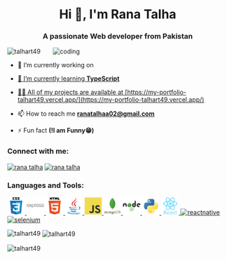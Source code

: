 <h1 align="center">Hi 👋, I'm Rana Talha</h1>
<h3 align="center">A passionate Web developer from Pakistan</h3>

<img align="right" alt="coding" width="400" src="https://media.tenor.com/GfSX-u7VGM4AAAAC/coding.gif" />


<p align="left"> <img src="https://komarev.com/ghpvc/?username=talhart49&label=Profile%20views&color=0e75b6&style=flat" alt="talhart49" /> </p>

- 🔭 I’m currently working on <a href="https://aerocentral.com/" />

- 🌱 I’m currently learning **TypeScript**

- 👨‍💻 All of my projects are available at [https://my-portfolio-talhart49.vercel.app/](https://my-portfolio-talhart49.vercel.app/)

- 📫 How to reach me **ranatalhaa02@gmail.com**

- ⚡ Fun fact **(!I am Funny😁)**

<h3 align="left">Connect with me:</h3>
<p align="left">
<a href="https://linkedin.com/in/rana talha" target="blank"><img align="center" src="https://raw.githubusercontent.com/rahuldkjain/github-profile-readme-generator/master/src/images/icons/Social/linked-in-alt.svg" alt="rana talha" height="30" width="40" /></a>
<a href="https://instagram.com/rana talha" target="blank"><img align="center" src="https://raw.githubusercontent.com/rahuldkjain/github-profile-readme-generator/master/src/images/icons/Social/instagram.svg" alt="rana talha" height="30" width="40" /></a>
</p>

<h3 align="left">Languages and Tools:</h3>
<p align="left"> <a href="https://www.w3schools.com/css/" target="_blank" rel="noreferrer"> <img src="https://raw.githubusercontent.com/devicons/devicon/master/icons/css3/css3-original-wordmark.svg" alt="css3" width="40" height="40"/> </a> <a href="https://expressjs.com" target="_blank" rel="noreferrer"> <img src="https://raw.githubusercontent.com/devicons/devicon/master/icons/express/express-original-wordmark.svg" alt="express" width="40" height="40"/> </a> <a href="https://www.w3.org/html/" target="_blank" rel="noreferrer"> <img src="https://raw.githubusercontent.com/devicons/devicon/master/icons/html5/html5-original-wordmark.svg" alt="html5" width="40" height="40"/> </a> <a href="https://www.java.com" target="_blank" rel="noreferrer"> <img src="https://raw.githubusercontent.com/devicons/devicon/master/icons/java/java-original.svg" alt="java" width="40" height="40"/> </a> <a href="https://developer.mozilla.org/en-US/docs/Web/JavaScript" target="_blank" rel="noreferrer"> <img src="https://raw.githubusercontent.com/devicons/devicon/master/icons/javascript/javascript-original.svg" alt="javascript" width="40" height="40"/> </a> <a href="https://www.mongodb.com/" target="_blank" rel="noreferrer"> <img src="https://raw.githubusercontent.com/devicons/devicon/master/icons/mongodb/mongodb-original-wordmark.svg" alt="mongodb" width="40" height="40"/> </a> <a href="https://nodejs.org" target="_blank" rel="noreferrer"> <img src="https://raw.githubusercontent.com/devicons/devicon/master/icons/nodejs/nodejs-original-wordmark.svg" alt="nodejs" width="40" height="40"/> </a> <a href="https://www.python.org" target="_blank" rel="noreferrer"> <img src="https://raw.githubusercontent.com/devicons/devicon/master/icons/python/python-original.svg" alt="python" width="40" height="40"/> </a> <a href="https://reactjs.org/" target="_blank" rel="noreferrer"> <img src="https://raw.githubusercontent.com/devicons/devicon/master/icons/react/react-original-wordmark.svg" alt="react" width="40" height="40"/> </a> <a href="https://reactnative.dev/" target="_blank" rel="noreferrer"> <img src="https://reactnative.dev/img/header_logo.svg" alt="reactnative" width="40" height="40"/> </a> <a href="https://www.selenium.dev" target="_blank" rel="noreferrer"> <img src="https://raw.githubusercontent.com/detain/svg-logos/780f25886640cef088af994181646db2f6b1a3f8/svg/selenium-logo.svg" alt="selenium" width="40" height="40"/> </a> </p>

<p><img align="left" src="https://github-readme-stats.vercel.app/api/top-langs?username=talhart49&show_icons=true&locale=en&layout=compact" alt="talhart49" /></p>

<p>&nbsp;<img align="center" src="https://github-readme-stats.vercel.app/api?username=talhart49&show_icons=true&locale=en" alt="talhart49" /></p>

<p><img align="center" src="https://github-readme-streak-stats.herokuapp.com/?user=talhart49&" alt="talhart49" /></p>
